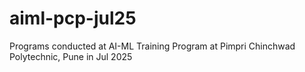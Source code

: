 # aiml-pcp-jul25
Programs conducted at AI-ML Training Program at Pimpri Chinchwad Polytechnic, Pune in Jul 2025
